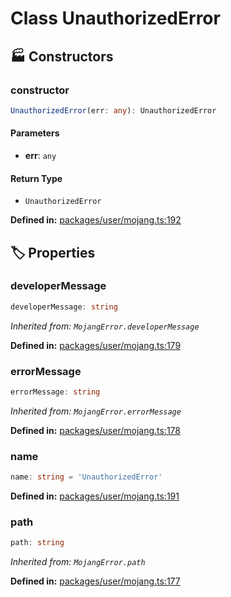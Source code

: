 # Class UnauthorizedError

## 🏭 Constructors

### constructor

```ts
UnauthorizedError(err: any): UnauthorizedError
```
#### Parameters

- **err**: `any`
#### Return Type

- `UnauthorizedError`

<p style="font-size: 14px; color: var(--vp-c-text-2)">
<strong>Defined in:</strong> <a href="https://github.com/voxelum/minecraft-launcher-core-node/blob/master/packages/user/mojang.ts#L192" target="_blank" rel="noreferrer">packages/user/mojang.ts:192</a>
</p>


## 🏷️ Properties

### developerMessage <Badge type="tip" text="public" />

```ts
developerMessage: string
```
*Inherited from: `MojangError.developerMessage`*

<p style="font-size: 14px; color: var(--vp-c-text-2)">
<strong>Defined in:</strong> <a href="https://github.com/voxelum/minecraft-launcher-core-node/blob/master/packages/user/mojang.ts#L179" target="_blank" rel="noreferrer">packages/user/mojang.ts:179</a>
</p>


### errorMessage <Badge type="tip" text="public" />

```ts
errorMessage: string
```
*Inherited from: `MojangError.errorMessage`*

<p style="font-size: 14px; color: var(--vp-c-text-2)">
<strong>Defined in:</strong> <a href="https://github.com/voxelum/minecraft-launcher-core-node/blob/master/packages/user/mojang.ts#L178" target="_blank" rel="noreferrer">packages/user/mojang.ts:178</a>
</p>


### name

```ts
name: string = 'UnauthorizedError'
```
<p style="font-size: 14px; color: var(--vp-c-text-2)">
<strong>Defined in:</strong> <a href="https://github.com/voxelum/minecraft-launcher-core-node/blob/master/packages/user/mojang.ts#L191" target="_blank" rel="noreferrer">packages/user/mojang.ts:191</a>
</p>


### path <Badge type="tip" text="public" />

```ts
path: string
```
*Inherited from: `MojangError.path`*

<p style="font-size: 14px; color: var(--vp-c-text-2)">
<strong>Defined in:</strong> <a href="https://github.com/voxelum/minecraft-launcher-core-node/blob/master/packages/user/mojang.ts#L177" target="_blank" rel="noreferrer">packages/user/mojang.ts:177</a>
</p>


